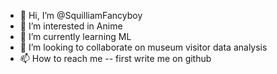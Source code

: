 - 👋 Hi, I’m @SquilliamFancyboy
- 👀 I’m interested in Anime
- 🌱 I’m currently learning ML
- 💞️ I’m looking to collaborate on museum visitor data analysis
- 📫 How to reach me -- first write me on github

<!---
SquilliamFancyboy/SquilliamFancyboy is a ✨ special ✨ repository because its `README.md` (this file) appears on your GitHub profile.
You can click the Preview link to take a look at your changes.
--->
